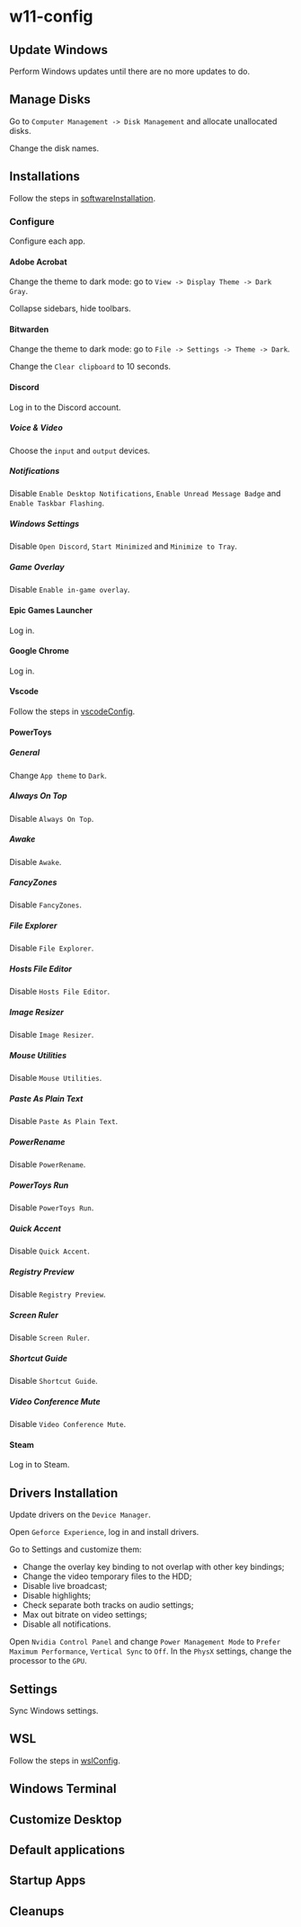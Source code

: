 # w11-config

## Update Windows
Perform Windows updates until there are no more updates to do.

## Manage Disks
Go to `Computer Management -> Disk Management` and allocate unallocated disks.

Change the disk names.

## Installations
Follow the steps in [softwareInstallation](softwareInstallation/README.md).

### Configure
Configure each app.

#### Adobe Acrobat
Change the theme to dark mode: go to `View -> Display Theme -> Dark Gray`.

Collapse sidebars, hide toolbars.

#### Bitwarden
Change the theme to dark mode: go to `File -> Settings -> Theme -> Dark`.

Change the `Clear clipboard` to 10 seconds.

#### Discord
Log in to the Discord account.

##### Voice & Video
Choose the `input` and `output` devices.

##### Notifications
Disable `Enable Desktop Notifications`, `Enable Unread Message Badge` and `Enable Taskbar Flashing`.

##### Windows Settings
Disable `Open Discord`, `Start Minimized` and `Minimize to Tray`.

##### Game Overlay
Disable `Enable in-game overlay`.

#### Epic Games Launcher
Log in.

#### Google Chrome
Log in.

#### Vscode
Follow the steps in [vscodeConfig](vscodeConfig/README.md).

#### PowerToys

##### General
Change `App theme` to `Dark`.

##### Always On Top
Disable `Always On Top`.

##### Awake
Disable `Awake`.

##### FancyZones
Disable `FancyZones`.

##### File Explorer
Disable `File Explorer`.

##### Hosts File Editor
Disable `Hosts File Editor`.

##### Image Resizer
Disable `Image Resizer`.

##### Mouse Utilities
Disable `Mouse Utilities`.

##### Paste As Plain Text
Disable `Paste As Plain Text`.

##### PowerRename
Disable `PowerRename`.

##### PowerToys Run
Disable `PowerToys Run`.

##### Quick Accent
Disable `Quick Accent`.

##### Registry Preview
Disable `Registry Preview`.

##### Screen Ruler
Disable `Screen Ruler`.

##### Shortcut Guide
Disable `Shortcut Guide`.

##### Video Conference Mute
Disable `Video Conference Mute`.

#### Steam
Log in to Steam.

## Drivers Installation
Update drivers on the `Device Manager`.

Open `Geforce Experience`, log in and install drivers.

Go to Settings and customize them:
* Change the overlay key binding to not overlap with other key bindings;
* Change the video temporary files to the HDD;
* Disable live broadcast;
* Disable highlights;
* Check separate both tracks on audio settings;
* Max out bitrate on video settings;
* Disable all notifications.

Open `Nvidia Control Panel` and change `Power Management Mode` to `Prefer Maximum Performance`, `Vertical Sync` to `Off`. In the `PhysX` settings, change the processor to the `GPU`.

## Settings
Sync Windows settings.

## WSL
Follow the steps in [wslConfig](wslConfig/README.md).


## Windows Terminal

## Customize Desktop

## Default applications

## Startup Apps

## Cleanups

